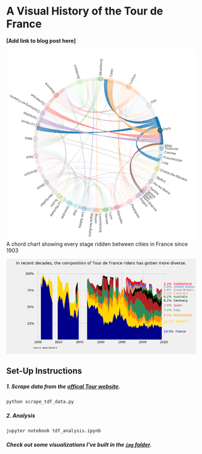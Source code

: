 # A Visual History of the Tour de France

**[Add link to blog post here]**

![alt text](https://github.com/yontartu/tour-de-france/blob/master/img/11_paris_chord.png) 
A chord chart showing every stage ridden between cities in France since 1903

![alt text](https://github.com/yontartu/tour-de-france/blob/master/img/07_nationality_mixture_over_time.png)

## Set-Up Instructions

##### 1. Scrape data from the [offical Tour website](https://www.letour.fr).

```bash
python scrape_tdf_data.py
```

##### 2. Analysis

```bash
jupyter notebook tdf_analysis.ipynb
```

##### Check out some visualizations I've built in the [`img` folder](https://github.com/yontartu/tour-de-france/tree/master/img).
